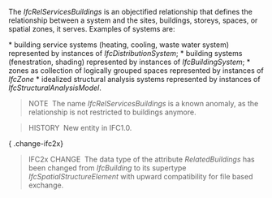 The _IfcRelServicesBuildings_ is an objectified relationship that defines the relationship between a system and the sites, buildings, storeys, spaces, or spatial zones, it serves. Examples of systems are:

\* building service systems (heating, cooling, waste water system) represented by instances of _IfcDistributionSystem_; 
\* building systems (fenestration, shading) represented by instances of _IfcBuildingSystem_; 
\* zones as collection of logically grouped spaces represented by instances of _IfcZone_ 
\* idealized structural analysis systems represented by instances of _IfcStructuralAnalysisModel_. 

> NOTE&nbsp; The name _IfcRelServicesBuildings_ is a known anomaly, as the relationship is not restricted to buildings anymore.

> HISTORY&nbsp; New entity in IFC1.0.

{ .change-ifc2x}
> IFC2x CHANGE&nbsp; The data type of the attribute _RelatedBuildings_ has been changed from _IfcBuilding_ to its supertype _IfcSpatialStructureElement_ with upward compatibility for file based exchange.
